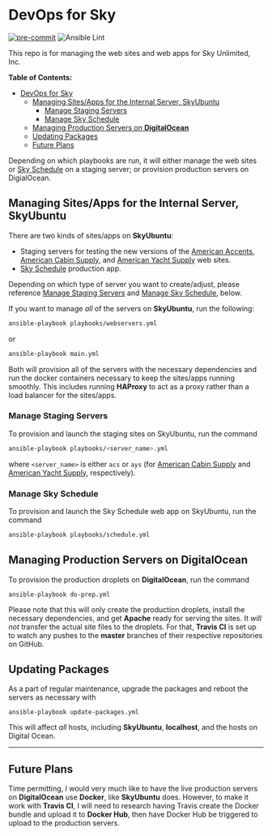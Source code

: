 # DevOps for Sky

[![pre-commit](https://img.shields.io/badge/pre--commit-enabled-brightgreen?logo=pre-commit&logoColor=white)](https://github.com/pre-commit/pre-commit) ![Ansible Lint](https://github.com/SturmB/sky-devops/workflows/Ansible%20Lint/badge.svg)

This repo is for managing the web sites and web apps for Sky Unlimited, Inc.

**Table of Contents:**

- [DevOps for Sky](#devops-for-sky)
  - [Managing Sites/Apps for the Internal Server, SkyUbuntu](#managing-sitesapps-for-the-internal-server-skyubuntu)
    - [Manage Staging Servers](#manage-staging-servers)
    - [Manage Sky Schedule](#manage-sky-schedule)
  - [Managing Production Servers on **DigitalOcean**](#managing-production-servers-on-digitalocean)
  - [Updating Packages](#updating-packages)
  - [Future Plans](#future-plans)

Depending on which playbooks are run, it will either manage the web sites or [Sky Schedule][schedule] on a staging server; or provision production servers on DigialOcean.

## Managing Sites/Apps for the Internal Server, SkyUbuntu

There are two kinds of sites/apps on **SkyUbuntu**:

- Staging servers for testing the new versions of the [American Accents][accents], [American Cabin Supply][cabin], and [American Yacht Supply][yacht] web sites.
- [Sky Schedule][schedule] production app.

Depending on which type of server you want to create/adjust, please reference [Manage Staging Servers](#manage-staging-servers) and [Manage Sky Schedule](#manage-sky-schedule), below.

If you want to manage _all_ of the servers on **SkyUbuntu**, run the following:

```sh
ansible-playbook playbooks/webservers.yml
```

or

```sh
ansible-playbook main.yml
```

Both will provision all of the servers with the necessary dependencies and run the docker containers necessary to keep the sites/apps running smoothly. This includes running **HAProxy** to act as a proxy rather than a load balancer for the sites/apps.

### Manage Staging Servers

To provision and launch the staging sites on SkyUbuntu, run the command

```sh
ansible-playbook playbooks/<server_name>.yml
```

where `<server_name>` is either `acs` or `ays` (for [American Cabin Supply][cabin] and [American Yacht Supply][yacht], respectively).

### Manage Sky Schedule

To provision and launch the Sky Schedule web app on SkyUbuntu, run the command

```sh
ansible-playbook playbooks/schedule.yml
```

## Managing Production Servers on **DigitalOcean**

To provision the production droplets on **DigitalOcean**, run the command

```text
ansible-playbook do-prep.yml
```

Please note that this will only create the production droplets, install the necessary dependencies, and get **Apache** ready for serving the sites. It _will not_ transfer the actual site files to the droplets. For that, **Travis CI** is set up to watch any pushes to the **master** branches of their respective repositories on GitHub.

## Updating Packages

As a part of regular maintenance, upgrade the packages and reboot the servers as necessary with

```text
ansible-playbook update-packages.yml
```

This will affect _all_ hosts, including **SkyUbuntu**, **localhost**, and the hosts on Digital Ocean.

---

## Future Plans

Time permitting, I would very much like to have the live production servers on **DigitalOcean** use **Docker**, like **SkyUbuntu** does. However, to make it work with **Travis CI**, I will need to research having Travis create the Docker bundle and upload it to **Docker Hub**, then have Docker Hub be triggered to upload to the production servers.

[schedule]: https://github.com/SturmB/sky-schedule
[accents]: https://github.com/skyunlimitedinc/aa
[cabin]: https://github.com/skyunlimitedinc/acs
[yacht]: https://github.com/skyunlimitedinc/ays
